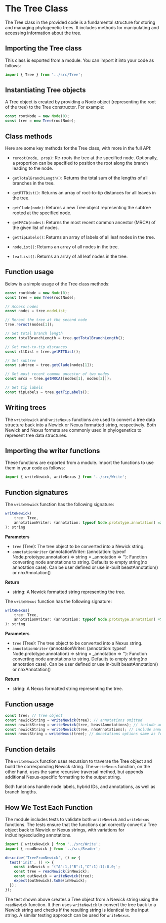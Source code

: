 # The Tree Class
The Tree class in the provided code is a fundamental structure for storing and managing phylogenetic trees. It includes methods for manipulating and accessing information about the tree.

## Importing the Tree class

This class is exported from a module. You can import it into your code as follows:

```javascript
import { Tree } from '../src/Tree';
```

## Instantiating Tree objects

A Tree object is created by providing a Node object (representing the root of the tree) to the Tree constructor. For example:

```javascript
const rootNode = new Node(0);
const tree = new Tree(rootNode);
```

## Class methods

Here are some key methods for the Tree class, with more in the full API:

- `reroot(node, prop)`: Re-roots the tree at the specified node. Optionally, a proportion can be specified to position the root along the branch leading to the node.

- `getTotalBranchLength()`: Returns the total sum of the lengths of all branches in the tree.

- `getRTTDist()`: Returns an array of root-to-tip distances for all leaves in the tree.

- `getClade(node)`: Returns a new Tree object representing the subtree rooted at the specified node.

- `getMRCA(nodes)`: Returns the most recent common ancestor (MRCA) of the given list of nodes.

- `getTipLabels()`: Returns an array of labels of all leaf nodes in the tree.

- `nodeList()`: Returns an array of all nodes in the tree.

- `leafList()`: Returns an array of all leaf nodes in the tree.

## Function usage

Below is a simple usage of the Tree class methods:

```javascript
const rootNode = new Node(0);
const tree = new Tree(rootNode);

// Access nodes
const nodes = tree.nodeList;

// Reroot the tree at the second node
tree.reroot(nodes[1]);

// Get total branch length
const totalBranchLength = tree.getTotalBranchLength();

// Get root-to-tip distances
const rttDist = tree.getRTTDist();

// Get subtree
const subtree = tree.getClade(nodes[1]);

// Get most recent common ancestor of two nodes
const mrca = tree.getMRCA([nodes[1], nodes[2]]);

// Get tip labels
const tipLabels = tree.getTipLabels();
```

## Writing trees

The `writeNewick` and `writeNexus` functions are used to convert a tree data structure back into a Newick or Nexus formatted string, respectively. Both Newick and Nexus formats are commonly used in phylogenetics to represent tree data structures.

## Importing the writer functions

These functions are exported from a module. Import the functions to use them in your code as follows:

```javascript
import { writeNewick, writeNexus } from '../src/Write';
```

## Function signatures

The `writeNewick` function has the following signature:

```javascript
writeNewick(
    tree: Tree,
    annotationWriter: (annotation: typeof Node.prototype.annotation) => string = _annotation => ''
): string 
```

**Parameters**

- `tree` (Tree): The tree object to be converted into a Newick string.
- `annotationWriter` (annotationWriter: (annotation: typeof Node.prototype.annotation) => string = _annotation => ''): Function converting node annotations to string. Defaults to empty string(no annotation case). Can be user defined or use in-built beastAnnotation() or nhxAnnotation()

**Return**

- string: A Newick formatted string representing the tree.

The `writeNexus` function has the following signature:

```javascript
writeNexus(
    tree: Tree,
    annotationWriter: (annotation: typeof Node.prototype.annotation) => string = _annotation => ''
): string 
```

**Parameters**

- `tree` (Tree): The tree object to be converted into a Nexus string.
- `annotationWriter` (annotationWriter: (annotation: typeof Node.prototype.annotation) => string = _annotation => ''): Function converting node annotations to string. Defaults to empty string(no annotation case). Can be user defined or use in-built beastAnnotation() or nhxAnnotation()

**Return**

- string: A Nexus formatted string representing the tree.

## Function usage

```javascript
const tree; // Tree object
const newickString = writeNewick(tree); // annotations omitted
const newickString = writeNewick(tree, beastAnnotations); // include annotations as in BEAST Newick
const newickString = writeNewick(tree, nhxAnnotations); // include annotations as in NHX
const nexusString = writeNexus(tree); // Annotations options same as for `writeNewick()`
```

## Function details

The `writeNewick` function uses recursion to traverse the Tree object and build the corresponding Newick string. The `writeNexus` function, on the other hand, uses the same recursive traversal method, but appends additional Nexus-specific formatting to the output string.

Both functions handle node labels, hybrid IDs, and annotations, as well as branch lengths.

## How We Test Each Function

The module includes tests to validate both `writeNewick` and `writeNexus` functions. The tests ensure that the functions can correctly convert a Tree object back to Newick or Nexus strings, with variations for including/excluding annotations.

```javascript
import { writeNewick } from '../src/Write';
import { readNewick } from '../src/Reader';

describe('TreeFromNewick', () => {
  test('init', () => {
    const inNewick = '("A":1,("B":1,"C":1):1):0.0;';
    const tree = readNewick(inNewick);
    const outNewick = writeNewick(tree);
    expect(outNewick).toBe(inNewick);
  });
});
```

The test shown above creates a Tree object from a Newick string using the `readNewick` function. It then uses `writeNewick` to convert the tree back to a Newick string and checks if the resulting string is identical to the input string. A similar testing approach can be used for `writeNexus`.